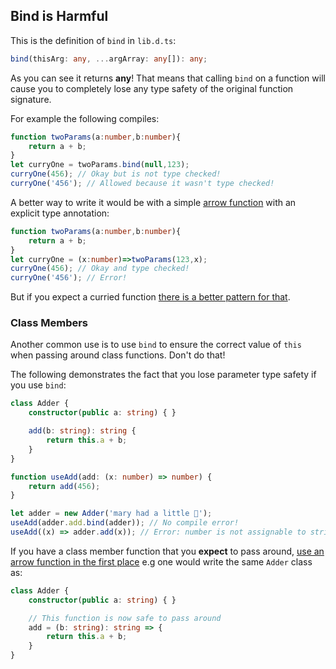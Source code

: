## Bind is Harmful

This is the definition of `bind` in `lib.d.ts`:

```ts
bind(thisArg: any, ...argArray: any[]): any;
```

As you can see it returns **any**! That means that calling `bind` on a function will cause you to completely lose any type safety of the original function signature.

For example the following compiles:

```ts
function twoParams(a:number,b:number){
    return a + b;
}
let curryOne = twoParams.bind(null,123);
curryOne(456); // Okay but is not type checked!
curryOne('456'); // Allowed because it wasn't type checked!
```

A better way to write it would be with a simple [arrow function](../arrow-functions.md) with an explicit type annotation:
```ts
function twoParams(a:number,b:number){
    return a + b;
}
let curryOne = (x:number)=>twoParams(123,x);
curryOne(456); // Okay and type checked!
curryOne('456'); // Error!
```

But if you expect a curried function [there is a better pattern for that](./currying.md).

### Class Members
Another common use is to use `bind` to ensure the correct value of `this` when passing around class functions. Don't do that!

The following demonstrates the fact that you lose parameter type safety if you use `bind`:

```ts
class Adder {
    constructor(public a: string) { }

    add(b: string): string {
        return this.a + b;
    }
}

function useAdd(add: (x: number) => number) {
    return add(456);
}

let adder = new Adder('mary had a little 🐑');
useAdd(adder.add.bind(adder)); // No compile error!
useAdd((x) => adder.add(x)); // Error: number is not assignable to string
```

If you have a class member function that you **expect** to pass around, [use an arrow function in the first place](../arrow-functions.md) e.g one would write the same `Adder` class as:

```ts
class Adder {
    constructor(public a: string) { }

    // This function is now safe to pass around
    add = (b: string): string => {
        return this.a + b;
    }
}
```

